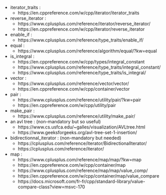 <ul>
	<li>iterator_traits :<ul>
			<li>https://en.cppreference.com/w/cpp/iterator/iterator_traits</li>
		</ul>
	</li>
	<li>reverse_iterator :<ul>
			<li>https://www.cplusplus.com/reference/iterator/reverse_iterator/</li>
			<li>https://en.cppreference.com/w/cpp/iterator/reverse_iterator</li>
		</ul>
	</li>
	<li>enable_if :<ul>
			<li>https://www.cplusplus.com/reference/type_traits/enable_if/</li>
		</ul>
	</li>
	<li>equal :<ul>
			<li>https://www.cplusplus.com/reference/algorithm/equal/?kw=equal</li>
		</ul>
	</li>
	<li>
		is_integral :<ul>
			<li>https://en.cppreference.com/w/cpp/types/integral_constant</li>
			<li>https://www.cplusplus.com/reference/type_traits/integral_constant/</li>
			<li>https://www.cplusplus.com/reference/type_traits/is_integral/</li>
		</ul>
	</li>
	<li>vector :<ul>
			<li>https://www.cplusplus.com/reference/vector/vector/</li>
			<li>https://en.cppreference.com/w/cpp/container/vector</li>
		</ul>
	</li>
	<li>pair :<ul>
			<li>https://www.cplusplus.com/reference/utility/pair/?kw=pair</li>
			<li>https://en.cppreference.com/w/cpp/utility/pair</li>
		</ul>
	</li>
	<li>make_pair :<ul>
			<li>https://www.cplusplus.com/reference/utility/make_pair/</li>
		</ul>
	</li>
	<li>an avl tree : (non-mandatory but so useful)<ul>
			<li>https://www.cs.usfca.edu/~galles/visualization/AVLtree.html</li>
			<li>https://www.geeksforgeeks.org/avl-tree-set-1-insertion/</li>
		</ul>
	</li>
	<li>bidirectionnal_iterator : (non-mandatory but needed)<ul>
			<li>https://cplusplus.com/reference/iterator/BidirectionalIterator/</li>
			<li>https://cplusplus.com/reference/iterator/</li>
		</ul>
	</li>
	<li>map :<ul>
			<li>https://www.cplusplus.com/reference/map/map/?kw=map</li>
			<li>https://en.cppreference.com/w/cpp/container/map</li>
			<li>https://www.cplusplus.com/reference/map/map/value_comp/</li>
			<li>https://en.cppreference.com/w/cpp/container/map/value_compare</li>
			<li>https://docs.microsoft.com/fr-fr/cpp/standard-library/value-compare-class?view=msvc-170</li>
</ul>